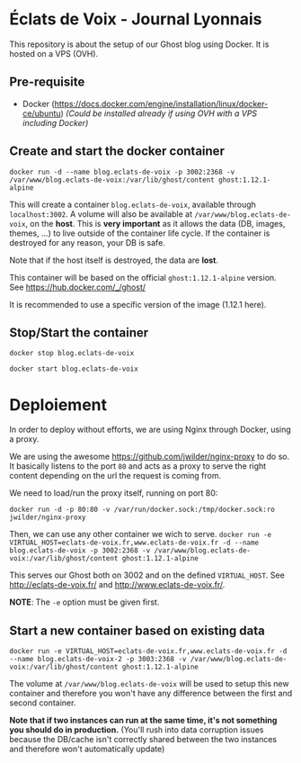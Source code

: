 # Éclats de Voix - Journal Lyonnais

This repository is about the setup of our Ghost blog using Docker. It is hosted on a VPS (OVH).

## Pre-requisite

- Docker (https://docs.docker.com/engine/installation/linux/docker-ce/ubuntu) *(Could be installed already if using OVH with a VPS including Docker)*

## Create and start the docker container

`docker run -d --name blog.eclats-de-voix -p 3002:2368 -v /var/www/blog.eclats-de-voix:/var/lib/ghost/content ghost:1.12.1-alpine`

This will create a container `blog.eclats-de-voix`, available through `localhost:3002`.
A volume will also be available at `/var/www/blog.eclats-de-voix`, on the **host**. This is **very important** as it allows the data (DB, images, themes, ...) to live outside of the container life cycle. If the container is destroyed for any reason, your DB is safe.

Note that if the host itself is destroyed, the data are **lost**.

This container will be based on the official `ghost:1.12.1-alpine` version. See https://hub.docker.com/_/ghost/

It is recommended to use a specific version of the image (1.12.1 here).

## Stop/Start the container

`docker stop blog.eclats-de-voix`

`docker start blog.eclats-de-voix`

# Deploiement

In order to deploy without efforts, we are using Nginx through Docker, using a proxy.

We are using the awesome https://github.com/jwilder/nginx-proxy to do so. It basically listens to the port `80` and acts as a proxy to serve the right content depending on the url the request is coming from.

We need to load/run the proxy itself, running on port 80:

`docker run -d -p 80:80 -v /var/run/docker.sock:/tmp/docker.sock:ro jwilder/nginx-proxy`

Then, we can use any other container we wich to serve.
`docker run -e VIRTUAL_HOST=eclats-de-voix.fr,www.eclats-de-voix.fr -d --name blog.eclats-de-voix -p 3002:2368 -v /var/www/blog.eclats-de-voix:/var/lib/ghost/content ghost:1.12.1-alpine`

This serves our Ghost both on 3002 and on the defined `VIRTUAL_HOST`. See http://eclats-de-voix.fr/ and http://www.eclats-de-voix.fr/.

**NOTE**: The `-e` option must be given first.

## Start a new container based on existing data

`docker run -e VIRTUAL_HOST=eclats-de-voix.fr,www.eclats-de-voix.fr -d --name blog.eclats-de-voix-2 -p 3003:2368 -v /var/www/blog.eclats-de-voix:/var/lib/ghost/content ghost:1.12.1-alpine`

The volume at `/var/www/blog.eclats-de-voix` will be used to setup this new container and therefore you won't have any difference between the first and second container.

**Note that if two instances can run at the same time, it's not something you should do in production.** (You'll rush into data corruption issues because the DB/cache isn't correctly shared between the two instances and therefore won't automatically update)
